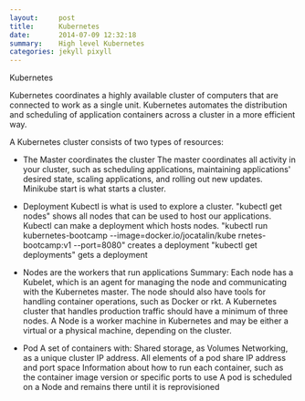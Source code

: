 ```yaml
---
layout:     post
title:      Kubernetes
date:       2014-07-09 12:32:18
summary:    High level Kubernetes
categories: jekyll pixyll
---
```


Kubernetes

Kubernetes coordinates a highly available cluster of computers that are connected to work as a single unit. Kubernetes automates the distribution and scheduling of application containers across a cluster in a more efficient way. 

A Kubernetes cluster consists of two types of resources:

*   The Master coordinates the cluster
The master coordinates all activity in your cluster, such as scheduling applications, maintaining applications\' desired state, scaling applications, and rolling out new updates. Minikube start is what starts a cluster. 

*   Deployment Kubectl is what is used to explore a cluster. 
    "kubectl get nodes" shows all nodes that can be used to host our applications. Kubectl can make a deployment which hosts nodes.
    "kubectl run kubernetes-bootcamp --image=docker.io/jocatalin/kube
rnetes-bootcamp:v1 --port=8080" creates a deployment
    "kubectl get deployments" gets a deployment

*   Nodes are the workers that run applications
Summary: Each node has a Kubelet, which is an agent for managing the node and communicating with the Kubernetes master. The node should also have tools for handling container operations, such as Docker or rkt. A Kubernetes cluster that handles production traffic should have a minimum of three nodes. 
A Node is a worker machine in Kubernetes and may be either a virtual or a physical machine, depending on the cluster.

*   Pod A set of containers with:
    Shared storage, as Volumes
    Networking, as a unique cluster IP address. All elements of a pod share IP address and port space
    Information about how to run each container, such as the container image version or specific ports to use
    A pod is scheduled on a Node and remains there until it is reprovisioned

